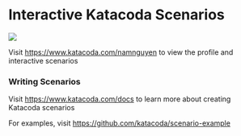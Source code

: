 # Interactive Katacoda Scenarios

[![](http://shields.katacoda.com/katacoda/namnguyen/count.svg)](https://www.katacoda.com/namnguyen "Get your profile on Katacoda.com")

Visit https://www.katacoda.com/namnguyen to view the profile and interactive scenarios

### Writing Scenarios
Visit https://www.katacoda.com/docs to learn more about creating Katacoda scenarios

For examples, visit https://github.com/katacoda/scenario-example
